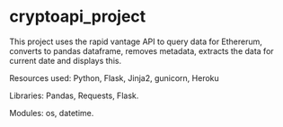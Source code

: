 

# cryptoapi_project

This project uses the rapid vantage API to query data for Ethererum, converts to pandas dataframe, removes metadata, extracts the data for current date and displays this.

Resources used: Python, Flask, Jinja2, gunicorn, Heroku

Libraries: Pandas, Requests, Flask.

Modules: os, datetime.
